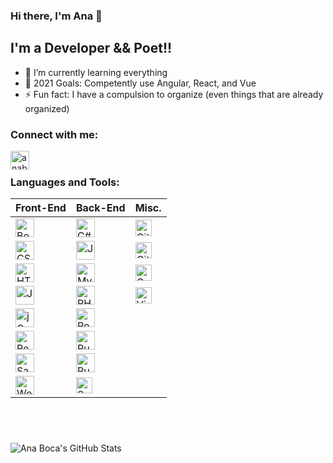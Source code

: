 ### Hi there, I'm Ana 👋

## I'm a Developer && Poet!!

- 🌱 I’m currently learning everything
- 🥅 2021 Goals: Competently use Angular, React, and Vue
- ⚡ Fun fact: I have a compulsion to organize (even things that are already organized)

### Connect with me:

[<img align="left" alt="anaboca | LinkedIn" width="30px" src="https://cdn.iconscout.com/icon/free/png-512/linkedin-42-151143.png" />][linkedin]

<br />

### Languages and Tools:

| Front-End                                                                                                                      | Back-End                                                                                                                     | Misc.                                                                                                                                               |
| ------------------------------------------------------------------------------------------------------------------------------ | ---------------------------------------------------------------------------------------------------------------------------- | --------------------------------------------------------------------------------------------------------------------------------------------------- |
| <img align="left" alt="Bootstrap" width="30px" src="https://cdn.iconscout.com/icon/free/png-512/bootstrap-226077.png" />       | <img align="left" alt="C#" width="30px" src="https://cdn.iconscout.com/icon/free/png-512/csharp-1-1175241.png" />            | <img align="left" alt="Git" width="26px" src="https://cdn.iconscout.com/icon/free/png-256/git-225996.png" />                                        |
| <img align="left" alt="CSS3" width="30px" src="https://cdn.iconscout.com/icon/free/png-512/css3-9-1175237.png" />              | <img align="left" alt="Java" width="30px" src="https://cdn.iconscout.com/icon/free/png-256/java-58-1174951.png" />           | <img align="left" alt="GitHub" width="26px" src="https://cdn.iconscout.com/icon/free/png-256/github-2506802-2100702.png" />                         |
| <img align="left" alt="HTML5" width="30px" src="https://cdn.iconscout.com/icon/free/png-512/html5-10-569380.png" />            | <img align="left" alt="MySQL" width="30px" src="https://cdn.iconscout.com/icon/free/png-512/mysql-19-1174939.png" />         | <img align="left" alt="OOP" width="26px" src="https://miro.medium.com/max/300/0*goJuBKoyL-zZX4RB.png" />                                            |
| <img align="left" alt="JavaScript" width="30px" src="https://cdn.iconscout.com/icon/free/png-512/javascript-24-1174950.png" /> | <img align="left" alt="PHP" width="30px" src="https://cdn.iconscout.com/icon/free/png-256/php-99-1175127.png" />             | <img align="left" alt="Visual Studio Code" width="26px" src="https://cdn.iconscout.com/icon/free/png-512/visual-studio-code-1868941-1583105.png" /> |
| <img align="left" alt="jQuery" width="30px" src="https://cdn.iconscout.com/icon/free/png-512/jquery-10-1175155.png" />         | <img align="left" alt="PostgreSQL" width="30px" src="https://cdn.iconscout.com/icon/free/png-512/postgresql-5-569524.png" /> |
| <img align="left" alt="React" width="30px" src="https://cdn.iconscout.com/icon/free/png-512/react-4-1175110.png" />            | <img align="left" alt="Ruby" width="30px" src="https://cdn.iconscout.com/icon/free/png-256/ruby-46-1175101.png" />           |
| <img align="left" alt="Sass" width="30px" src="https://cdn.iconscout.com/icon/free/png-256/sass-226054.png" />                 | <img align="left" alt="Ruby on Rails" width="30px" src="https://cdn.iconscout.com/icon/free/png-512/rails-2-1175112.png" />  |
| <img align="left" alt="Webpack" width="30px" src="https://cdn.iconscout.com/icon/free/png-512/webpack-3-1174982.png" />        | <img align="left" alt="SQL" width="26px" src="https://cdn.iconscout.com/icon/free/png-512/sql-29-1127899.png" />             |

## <br />

<img align="left" alt="Ana Boca's GitHub Stats" src="https://github-readme-stats.vercel.app/api?username=AnaBoca&show_icons=true&hide_border=true" />

[linkedin]: https://www.linkedin.com/in/anaboca/
